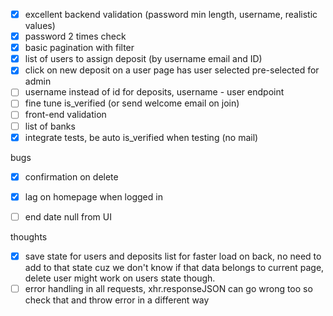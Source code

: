 - [x] excellent backend validation (password min length, username, realistic values)
- [x] password 2 times check
- [x] basic pagination with filter
- [x] list of users to assign deposit (by username email and ID)
- [x] click on new deposit on a user page has user selected pre-selected for admin
- [ ] username instead of id for deposits, username - user endpoint
- [ ] fine tune is_verified (or send welcome email on join)
- [ ] front-end validation
- [ ] list of banks
- [x] integrate tests, be auto is_verified when testing (no mail)

bugs

- [x] confirmation on delete
- [x] lag on homepage when logged in
- [ ] end date null from UI


thoughts

- [x] save state for users and deposits list for faster load on back, no need to add to that state cuz we don't know if that data belongs to current page, delete user might work on users state though.
- [ ] error handling in all requests, xhr.responseJSON can go wrong too so check that and throw error in a different way
